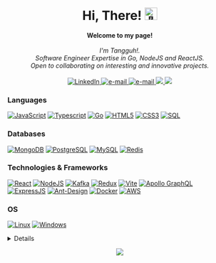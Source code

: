 <h1 align="center">Hi, There! <img src="https://github.com/wervlad/wervlad/assets/24524555/766d336d-b87d-44ba-807c-c51de2bc6b4d" width="28px" alt="👋"></h1>

<p align="center">
    <b>Welcome to my page!</b><br><br>
    <i>
        I'm Tangguh!.<br>
        Software Engineer Expertise in Go, NodeJS and ReactJS.<br>
        Open to collaborating on interesting and innovative projects.<br>
    </i><br>
    <a href="https://www.linkedin.com/in/wervlad">
        <img src="https://img.shields.io/badge/LinkedIn-blue?style=flat-square&logo=linkedin" alt="LinkedIn">
    </a>
    <a href="mailto:mtangguh97@gmail.com">
        <img src="https://img.shields.io/badge/Email-blue?style=flat-square&logo=gmail&logoColor=white" alt="e-mail">
    </a>
    <a href="https://wa.me/+6282116780425">
        <img src="https://img.shields.io/badge/WhatsApp-blue?style=flat-square&logo=whatsapp&logoColor=white" alt="e-mail">
    </a>
    <a href="https://t.me/Tangguhriyadi97">
        <img src="https://img.shields.io/badge/Telegram-blue?style=flat-square&logo=telegram&logoColor=white" >
    </a>
    <a href="https://t.me/Tangguhriyadi97">
        <img src="	https://img.shields.io/badge/website-blue?style=flat-square&logo=About.me&logoColor=white" >
    </a>
    
</p>

### Languages
[![JavaScript](https://img.shields.io/badge/javascript-black?style=for-the-badge&logo=javascript)](https://github.com/tangguhriyadi)
[![Typescript](https://img.shields.io/badge/TypeScript-black?style=for-the-badge&logo=typescript&logoColor=007ACC)](https://github.com/tangguhriyadi)
[![Go](https://img.shields.io/badge/Go-black?style=for-the-badge&logo=go&logoColor=00ADD8)](https://github.com/tangguhriyadi)
[![HTML5](https://img.shields.io/badge/html5-black?style=for-the-badge&logo=html5)](https://github.com/tangguhriyadi)
[![CSS3](https://img.shields.io/badge/css3-black?style=for-the-badge&logo=css3)](https://github.com/tangguhriyadi)
[![SQL](https://img.shields.io/badge/sql-black?style=for-the-badge&logo=mysql)](https://github.com/tangguhriyadi)

### Databases
[![MongoDB](https://img.shields.io/badge/MongoDB-black?style=for-the-badge&logo=mongodb&logoColor=4EA94B)](https://github.com/tangguhriyadi)
[![PostgreSQL](https://img.shields.io/badge/PostgreSQL-black?style=for-the-badge&logo=postgresql&logoColor=316192)](https://github.com/tangguhriyadi)
[![MySQL](https://img.shields.io/badge/MySQL-black?style=for-the-badge&logo=MySQL&logoColor=white)](https://github.com/tangguhriyadi)
[![Redis](https://img.shields.io/badge/redis-black.svg?&style=for-the-badge&logo=redis&logoColor=%23DD0031)](https://github.com/tangguhriyadi)

### Technologies & Frameworks
[![React](https://img.shields.io/badge/react-black?style=for-the-badge&logo=react)](https://github.com/tangguhriyadi)
[![NodeJS](https://img.shields.io/badge/Node.js-black?style=for-the-badge&logo=nodedotjs&logoColor=339933)](https://github.com/tangguhriyadi)
[![Kafka](https://img.shields.io/badge/Apache_Kafka-black?style=for-the-badge&logo=apache-kafka&logoColor=white)](https://github.com/tangguhriyadi)
[![Redux](https://img.shields.io/badge/Redux-black?style=for-the-badge&logo=redux&logoColor=593D88)](https://github.com/tangguhriyadi)
[![Vite](https://img.shields.io/badge/Vite-black?style=for-the-badge&logo=vite&logoColor=B73BFE)](https://github.com/tangguhriyadi)
[![Apollo GraphQL](https://img.shields.io/badge/Apollo%20GraphQL-black?&style=for-the-badge&logo=Apollo%20GraphQL&logoColor=white)](https://github.com/tangguhriyadi)
[![ExpressJS](https://img.shields.io/badge/Express.js-000000?style=for-the-badge&logo=express&logoColor=white)](https://github.com/tangguhriyadi)
[![Ant-Design](https://img.shields.io/badge/Ant%20Design-black?style=for-the-badge&logo=antdesign&logoColor=1890FF)](https://github.com/tangguhriyadi)
[![Docker](https://img.shields.io/badge/docker-black?style=for-the-badge&logo=docker)](https://hub.docker.com/u/tangguhriyadi)
[![AWS](https://img.shields.io/badge/Amazon_AWS-black?style=for-the-badge&logo=amazonaws&logoColor=FF9900)](https://hub.docker.com/u/tangguhriyadi)

### OS
[![Linux](https://img.shields.io/badge/linux-black?style=for-the-badge&logo=Linux)](https://github.com/wervlad)
[![Windows](https://img.shields.io/badge/Windows-black?style=for-the-badge&logo=Windows)](https://github.com/wervlad)

<details>
<p align="center">
  <a href="https://github.com/tangguhriyadi">
    <img src="http://github-profile-summary-cards.vercel.app/api/cards/profile-details?username=tangguhriyadi&theme=transparent" />
  </a>
  <a href="https://github.com/tangguhriyadi">
    <img src="https://github-readme-streak-stats.herokuapp.com/?user=wervlad&hide_border=true&card_width=338&theme=transparent" />
  </a>
  <a href="https://github.com/tangguhriyadi">
    <img src="http://github-profile-summary-cards.vercel.app/api/cards/stats?username=tangguhriyadi&theme=transparent" />
  </a>
  <a href="https://github.com/tangguhriyadi">
    <img src="https://github-readme-stats.vercel.app/api/top-langs/?username=tangguhriyadi&langs_count=10&exclude_repo=&hide=jupyter%20notebook,vim%20script,cmake,makefile,batchfile,emacs%20lisp,css,html&layout=default&card_width=699&hide_border=true&theme=transparent" />
  </a>
</p>
</details>

<p align="center">
  <a href="https://github.com/tangguhriyadi">
    <img src="https://komarev.com/ghpvc/?username=tangguhriyadi&color=blue&style=flat)" />
  </a>
</p>

